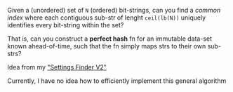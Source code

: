 Given a (unordered) set of `N` (ordered) bit-strings, can you find a _common index_ where each contiguous sub-str of lenght `ceil(lb(N))` uniquely identifies every bit-string within the set?

That is, can you construct a **perfect hash** fn for an immutable data-set known ahead-of-time, such that the fn simply maps strs to their own sub-strs?

Idea from my ["Settings Finder V2"](https://llamalab.com/automate/community/flows/39979)

Currently, I have no idea how to efficiently implement this general algorithm
